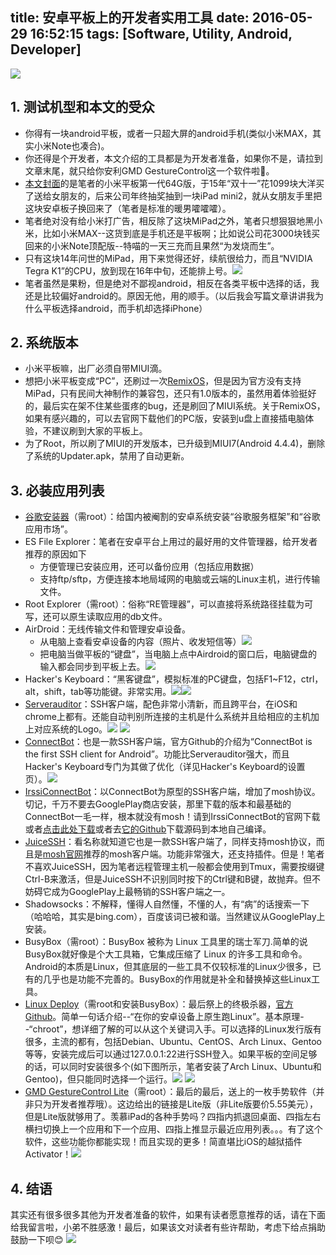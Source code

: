 title: 安卓平板上的开发者实用工具 
date: 2016-05-29 16:52:15
tags: [Software, Utility, Android, Developer]
---
![](https://image.blog.chaosjohn.com/Tools-for-Developers-on-Android-Tablet/my-mipad.jpg)

## 1. 测试机型和本文的受众
* 你得有一块android平板，或者一只超大屏的android手机(类似小米MAX，其实小米Note也凑合)。
* 你还得是个开发者，本文介绍的工具都是为开发者准备，如果你不是，请拉到文章末尾，就只给你安利GMD GestureControl这一个软件啦🙈。
* [本文封面](https://image.blog.chaosjohn.com/Tools-for-Developers-on-Android-Tablet/my-mipad.jpg)的是笔者的小米平板第一代64G版，于15年“双十一”花1099块大洋买了送给女朋友的，后来公司年终抽奖抽到一块iPad mini2，就从女朋友手里把这块安卓板子换回来了（笔者是标准的暖男嚯嚯嚯）。
* 笔者绝对没有给小米打广告，相反除了这块MiPad之外，笔者只想狠狠地黑小米，比如小米MAX--这货到底是手机还是平板啊；比如说公司花3000块钱买回来的小米Note顶配版--特喵的一天三充而且果然“为发烧而生”。
* 只有这块14年问世的MiPad，用下来觉得还好，续航很给力，而且“NVIDIA Tegra K1”的CPU，放到现在16年中旬，还能排上号。![](https://image.blog.chaosjohn.com/Tools-for-Developers-on-Android-Tablet/mobile-cpu-score.png)
* 笔者虽然是果粉，但是绝对不鄙视android，相反在各类平板中选择的话，我还是比较偏好android的。原因无他，用的顺手。（以后我会写篇文章讲讲我为什么平板选择android，而手机却选择iPhone）

## 2. 系统版本
* 小米平板嘛，出厂必须自带MIUI滴。
* 想把小米平板变成“PC”，还刷过一次[RemixOS](https://cn.jide.com/remixos)，但是因为官方没有支持MiPad，只有民间大神制作的兼容包，还只有1.0版本的，虽然用着体验挺好的，最后实在架不住某些蛋疼的bug，还是刷回了MIUI系统。关于RemixOS，如果有感兴趣的，可以去官网下载他们的PC版，安装到u盘上直接插电脑体验，不建议刷到大家的平板上。
* 为了Root，所以刷了MIUI的开发版本，已升级到MIUI7(Android 4.4.4)，删除了系统的Updater.apk，禁用了自动更新。

## 3. 必装应用列表
* [谷歌安装器](https://www.gugeanzhuangqi.com)（需root）：给国内被阉割的安卓系统安装“谷歌服务框架”和“谷歌应用市场”。
* ES File Explorer：笔者在安卓平台上用过的最好用的文件管理器，给开发者推荐的原因如下
	- 方便管理已安装应用，还可以备份应用（包括应用数据）
	- 支持ftp/sftp，方便连接本地局域网的电脑或云端的Linux主机，进行传输文件。
* Root Explorer（需root）：俗称“RE管理器”，可以直接将系统路径挂载为可写，还可以原生读取应用的db文件。
* AirDroid：无线传输文件和管理安卓设备。
	- 从电脑上查看安卓设备的内容（照片、收发短信等）![](https://image.blog.chaosjohn.com/Tools-for-Developers-on-Android-Tablet/Airdroid-Web.png)
	- 把电脑当做平板的“键盘”，当电脑上点中Airdroid的窗口后，电脑键盘的输入都会同步到平板上去。![](https://image.blog.chaosjohn.com/Tools-for-Developers-on-Android-Tablet/Airdroid-Keyboard.png)
* Hacker's Keyboard：“黑客键盘”，模拟标准的PC键盘，包括F1~F12，ctrl，alt，shift，tab等功能键。非常实用。![](https://image.blog.chaosjohn.com/Tools-for-Developers-on-Android-Tablet/Hacker's%20Keyboard-A.png)![](https://image.blog.chaosjohn.com/Tools-for-Developers-on-Android-Tablet/Hacker's%20Keyboard-B.png)
* [Serverauditor](https://serverauditor.com)：SSH客户端，配色非常小清新，而且跨平台，在iOS和chrome上都有。还能自动判别所连接的主机是什么系统并且给相应的主机加上对应系统的Logo。![](https://image.blog.chaosjohn.com/Tools-for-Developers-on-Android-Tablet/Serverauditor-home.png) ![](https://image.blog.chaosjohn.com/Tools-for-Developers-on-Android-Tablet/Serverauditor-session.png)
* [ConnectBot](https://github.com/connectbot/connectbot)：也是一款SSH客户端，官方Github的介绍为“ConnectBot is the first SSH client for Android”。功能比Serverauditor强大，而且Hacker's Keyboard专门为其做了优化（详见Hacker's Keyboard的设置页）。![](https://image.blog.chaosjohn.com/Tools-for-Developers-on-Android-Tablet/ConnectBot-GooglePlay.png)
* [IrssiConnectBot](https://dan.drown.org/android/mosh/)：以ConnectBot为原型的SSH客户端，增加了mosh协议。切记，千万不要去GooglePlay商店安装，那里下载的版本和最基础的ConnectBot一毛一样，根本就没有mosh！请到IrssiConnectBot的官网下载或者[点击此处下载](https://dan.drown.org/android/mosh/irssiconnectbot-release.apk)或者去[它的Github](https://github.com/irssiconnectbot/irssiconnectbot)下载源码到本地自己编译。
* [JuiceSSH](https://play.google.com/store/apps/details?id=com.sonelli.juicessh)：看名称就知道它也是一款SSH客户端了，同样支持mosh协议，而且是[mosh官网](https://mosh.mit.edu)推荐的mosh客户端。功能非常强大，还支持插件。但是！笔者不喜欢JuiceSSH，因为笔者远程管理主机一般都会使用到Tmux，需要按缀键Ctrl-B来激活，但是JuiceSSH不识别同时按下的Ctrl键和B键，故抛弃。但不妨碍它成为GooglePlay上最畅销的SSH客户端之一。
* Shadowsocks：不解释，懂得人自然懂，不懂的人，有“病”的话搜索一下（哈哈哈，其实是bing.com），百度该词已被和谐。当然建议从GooglePlay上安装。
* BusyBox（需root）：BusyBox 被称为 Linux 工具里的瑞士军刀.简单的说BusyBox就好像是个大工具箱，它集成压缩了 Linux 的许多工具和命令。Android的本质是Linux，但其底层的一些工具不仅较标准的Linux少很多，已有的几乎也是功能不完善的。BusyBox的作用就是补全和替换掉这些Linux工具。
* [Linux Deploy](https://play.google.com/store/apps/details?id=ru.meefik.linuxdeploy)（需root和安装BusyBox）：最后祭上的终极杀器，[官方Github](https://play.google.com/store/apps/details?id=ru.meefik.linuxdeploy)。简单一句话介绍--“在你的安卓设备上原生跑Linux”。基本原理--“chroot”，想详细了解的可以从这个关键词入手。可以选择的Linux发行版有很多，主流的都有，包括Debian、Ubuntu、CentOS、Arch Linux、Gentoo等等，安装完成后可以通过127.0.0.1:22进行SSH登入。如果平板的空间足够的话，可以同时安装很多个(如下图所示，笔者安装了Arch Linux、Ubuntu和Gentoo)，但只能同时选择一个运行。![](https://image.blog.chaosjohn.com/Tools-for-Developers-on-Android-Tablet/Linux-Deploy.png) ![](https://image.blog.chaosjohn.com/Tools-for-Developers-on-Android-Tablet/Linux-Deploy-Installed.png)
* [GMD GestureControl Lite](https://play.google.com/store/apps/details?id=com.goodmooddroid.gesturecontrol)（需root）：最后的最后，送上的一枚手势软件（并非只为开发者推荐哦）。这边给出的链接是Lite版（非Lite版要价5.55美元），但是Lite版就够用了。羡慕iPad的各种手势吗？四指内抓退回桌面、四指左右横扫切换上一个应用和下一个应用、四指上推显示最近应用列表。。。有了这个软件，这些功能你都能实现！而且实现的更多！简直堪比iOS的越狱插件Activator！![](https://image.blog.chaosjohn.com/Tools-for-Developers-on-Android-Tablet/GMD-GestureControl-Lite.png)

## 4. 结语
其实还有很多很多其他为开发者准备的软件，如果有读者愿意推荐的话，请在下面给我留言啦，小弟不胜感激！最后，如果该文对读者有些许帮助，考虑下给点捐助鼓励一下呗😊
![](https://image.blog.chaosjohn.com/donate-me.png)
